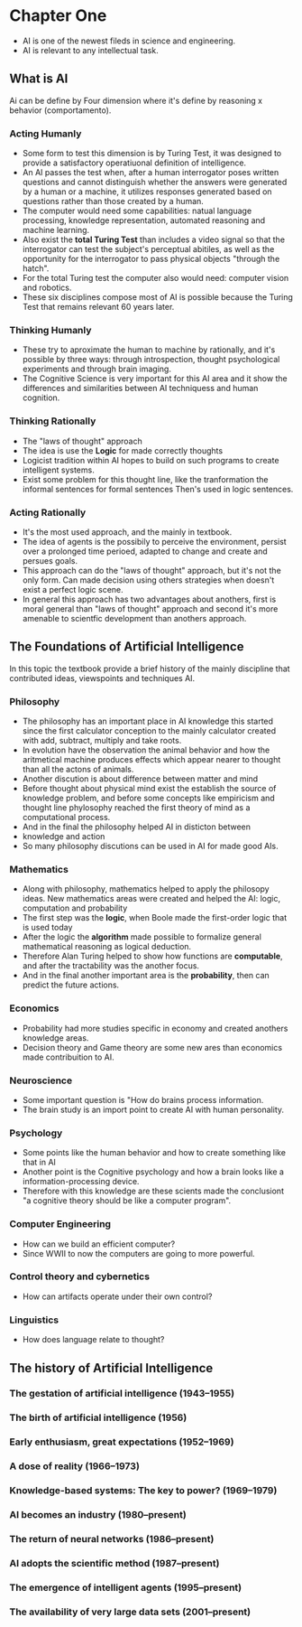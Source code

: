 # Chapter One

- AI is one of the newest fileds in science and engineering. 
- AI is relevant to any intellectual task.

## What is AI

Ai can be define by Four dimension where it's define by reasoning x behavior (comportamento).

### Acting Humanly 
  - Some form to test this dimension is by Turing Test, 
  it was designed to provide a satisfactory 
  operatiuonal definition of intelligence.
  - An AI passes the test when, after a human interrogator 
  poses written questions and cannot distinguish whether the 
  answers were generated by a human or a machine, 
  it utilizes responses generated based on questions 
  rather than those created by a human.
  - The computer would need some capabilities: 
  natual language processing, knowledge representation,
  automated reasoning and machine learning. 
  - Also exist the **total Turing Test** than includes a video signal 
  so that the interrogator can test the subject's perceptual abitiles,
  as well as the opportunity for the interrogator to pass 
  physical objects "through the hatch".
  - For the total Turing test the computer also would need: 
  computer vision and robotics. 
  - These six disciplines compose most of AI is possible because 
  the Turing Test that remains relevant 60 years later.

### Thinking Humanly
  - These try to aproximate the human to machine by rationally, 
  and it's possible by three ways: through introspection, 
  thought psychological experiments and through brain imaging.
  - The Cognitive Science is very important for this AI area
  and it show the differences and similarities between AI
  techniquess and human cognition.

### Thinking Rationally 
  - The "laws of thought" approach
  - The idea is use the **Logic** for made correctly thoughts
  - Logicist tradition within AI hopes to build on such 
  programs to create intelligent systems.  
  - Exist some problem for this thought line, like the 
  tranformation the informal sentences for formal sentences
  Then's used in logic sentences.

### Acting Rationally
  - It's the most used approach, and the mainly in textbook.
  - The idea of agents is the possibily to perceive the 
  environment, persist over a prolonged time perioed, adapted
  to change and create and persues goals.
  - This approach can do the "laws of thought" approach, but
  it's not the only form. Can made decision using others 
  strategies when doesn't exist a perfect logic scene.  
  - In general this approach has two advantages about anothers, 
  first is moral general than "laws of thought" approach and 
  second it's more amenable to scientfic development than
  anothers approach.


## The Foundations of Artificial Intelligence

In this topic the textbook provide a brief history of the
mainly discipline that contributed ideas, viewspoints and techniques AI.

### Philosophy
  - The philosophy has an important place in AI knowledge
  this started since the first calculator conception to the
  mainly calculator created with add, subtract, multiply and 
  take roots.
  - In evolution have the observation the animal behavior and
  how the aritmetical machine produces effects which appear 
  nearer to thought than all the actons of animals.
  - Another discution is about difference between matter and mind
  - Before thought about physical mind exist the establish the 
  source of knowledge problem, and before some concepts like empiricism
  and thought line phylosophy reached the first theory of mind as
  a computational process.
  - And in the final the philosophy helped AI in disticton between 
  - knowledge and action
  - So many philosophy discutions can be used in AI for
  made good AIs.

### Mathematics
  - Along with philosophy, mathematics helped to apply the 
  philosopy ideas. New mathematics areas were created and helped
  the AI: logic, computation and probability
  - The first step was the **logic**, when Boole made the first-order logic
  that is used today
  - After the logic the **algorithm** made possible to formalize 
  general mathematical reasoning as logical deduction.
  - Therefore Alan Turing helped to show how functions are **computable**, 
  and after the tractability was the another focus.
  - And in the final another important area is the **probability**, 
  then can predict the future actions.

### Economics
  - Probability had more studies specific in economy and
  created anothers knowledge areas.
  - Decision theory and Game theory are some new ares than 
  economics made contribuition to AI.

### Neuroscience
  - Some important question is "How do brains process
  information. 
  - The brain study is an import point to create AI
  with human personality.

### Psychology
  - Some points like the human behavior and how to create
  something like that in AI
  - Another point is the Cognitive psychology and how
  a brain looks like a information-processing device.
  - Therefore with this knowledge are these scients made the
  conclusiont "a cognitive theory should be like a 
  computer program".

### Computer Engineering
  - How can we build an efficient computer?
  - Since WWII to now the computers are going to more 
  powerful.

### Control theory and cybernetics
  - How can artifacts operate under their own control?

### Linguistics
  - How does language relate to thought?

## The history of Artificial Intelligence

### The gestation of artificial intelligence (1943–1955)
 
### The birth of artificial intelligence (1956)
  
### Early enthusiasm, great expectations (1952–1969)

### A dose of reality (1966–1973)

### Knowledge-based systems: The key to power? (1969–1979)

### AI becomes an industry (1980–present)

### The return of neural networks (1986–present)

### AI adopts the scientific method (1987–present)

### The emergence of intelligent agents (1995–present)

### The availability of very large data sets (2001–present)


